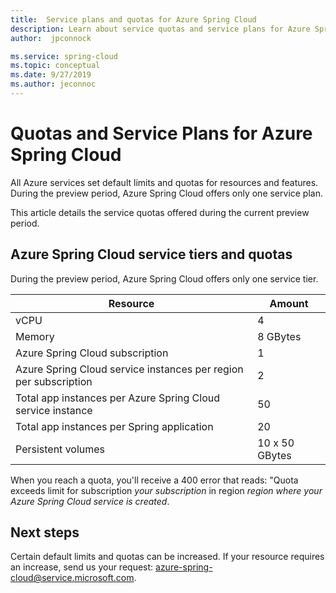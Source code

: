 ```yaml
---
title:  Service plans and quotas for Azure Spring Cloud
description: Learn about service quotas and service plans for Azure Spring Cloud
author:  jpconnock

ms.service: spring-cloud
ms.topic: conceptual
ms.date: 9/27/2019
ms.author: jeconnoc
---
```

# Quotas and Service Plans for Azure Spring Cloud

All Azure services set default limits and quotas for resources and features.  During the preview period, Azure Spring Cloud offers only one service plan.

This article details the service quotas offered during the current preview period.

## Azure Spring Cloud service tiers and quotas

During the preview period, Azure Spring Cloud offers only one service tier.

Resource | Amount
------- | -------
vCPU | 4
Memory | 8 GBytes
Azure Spring Cloud subscription | 1
Azure Spring Cloud service instances per region per subscription | 2
Total app instances per Azure Spring Cloud service instance | 50
Total app instances per Spring application | 20
Persistent volumes | 10 x 50 GBytes

When you reach a quota, you'll receive a 400 error that reads: "Quota exceeds limit for subscription *your subscription* in region *region where your Azure Spring Cloud service is created*.

## Next steps

Certain default limits and quotas can be increased. If your resource requires an increase, send us your request:  azure-spring-cloud@service.microsoft.com.
